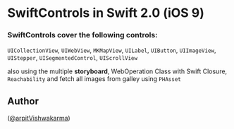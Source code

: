 # SwiftControls in Swift 2.0 (iOS 9)

### SwiftControls cover the following controls:

`UICollectionView`,
`UIWebView`,
`MKMapView`,
`UILabel`,
`UIButton`,
`UIImageView`,
`UIStepper`,
`UISegmentedControl`,
`UIScrollView`

also using the multiple **storyboard**, WebOperation Class with Swift Closure, `Reachability` and fetch all images from galley using `PHAsset`


## Author
([@arpitVishwakarma](https://www.twitter.com/arpit_limodia))
